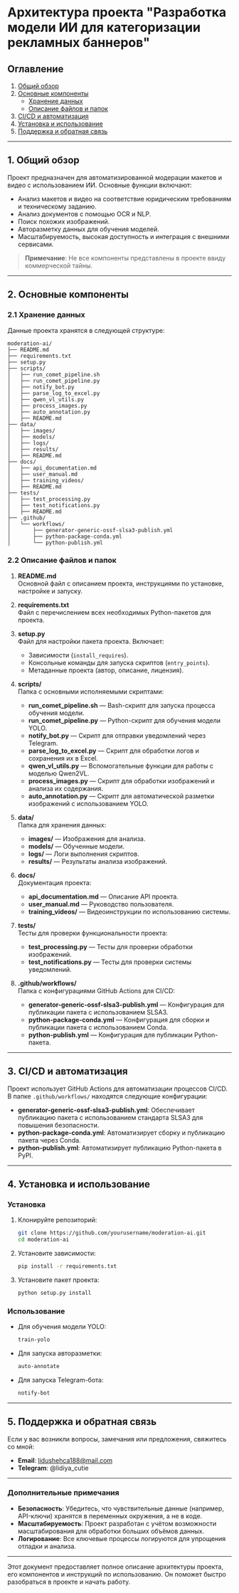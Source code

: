 # Архитектура проекта "Разработка модели ИИ для категоризации рекламных баннеров"

## Оглавление

1. [Общий обзор](#1-общий-обзор)
2. [Основные компоненты](#2-основные-компоненты)
   - [Хранение данных](#21-хранение-данных)
   - [Описание файлов и папок](#22-описание-файлов-и-папок)
3. [CI/CD и автоматизация](#3-cicd-и-автоматизация)
4. [Установка и использование](#4-установка-и-использование)
5. [Поддержка и обратная связь](#5-поддержка-и-обратная-связь)

---

## 1. Общий обзор

Проект предназначен для автоматизированной модерации макетов и видео с использованием ИИ. Основные функции включают:
- Анализ макетов и видео на соответствие юридическим требованиям и техническому заданию.
- Анализ документов с помощью OCR и NLP.
- Поиск похожих изображений.
- Авторазметку данных для обучения моделей.
- Масштабируемость, высокая доступность и интеграция с внешними сервисами.

> **Примечание**: Не все компоненты представлены в проекте ввиду коммерческой тайны.

---

## 2. Основные компоненты

### 2.1 Хранение данных

Данные проекта хранятся в следующей структуре:

```
moderation-ai/
├── README.md
├── requirements.txt
├── setup.py
├── scripts/
│   ├── run_comet_pipeline.sh
│   ├── run_comet_pipeline.py
│   ├── notify_bot.py
│   ├── parse_log_to_excel.py
│   ├── qwen_vl_utils.py
│   ├── process_images.py
│   ├── auto_annotation.py
│   ├── README.md
├── data/
│   ├── images/
│   ├── models/
│   ├── logs/
│   ├── results/
│   ├── README.md
├── docs/
│   ├── api_documentation.md
│   ├── user_manual.md
│   ├── training_videos/
│   ├── README.md
├── tests/
│   ├── test_processing.py
│   ├── test_notifications.py
│   ├── README.md
├── .github/
│   └── workflows/
│       ├── generator-generic-ossf-slsa3-publish.yml
│       ├── python-package-conda.yml
│       └── python-publish.yml
```

### 2.2 Описание файлов и папок

1. **README.md**  
   Основной файл с описанием проекта, инструкциями по установке, настройке и запуску.

2. **requirements.txt**  
   Файл с перечислением всех необходимых Python-пакетов для проекта.

3. **setup.py**  
   Файл для настройки пакета проекта. Включает:
   - Зависимости (`install_requires`).
   - Консольные команды для запуска скриптов (`entry_points`).
   - Метаданные проекта (автор, описание, лицензия).

4. **scripts/**  
   Папка с основными исполняемыми скриптами:
   - **run_comet_pipeline.sh** — Bash-скрипт для запуска процесса обучения модели.
   - **run_comet_pipeline.py** — Python-скрипт для обучения модели YOLO.
   - **notify_bot.py** — Скрипт для отправки уведомлений через Telegram.
   - **parse_log_to_excel.py** — Скрипт для обработки логов и сохранения их в Excel.
   - **qwen_vl_utils.py** — Вспомогательные функции для работы с моделью Qwen2VL.
   - **process_images.py** — Скрипт для обработки изображений и анализа их содержания.
   - **auto_annotation.py** — Скрипт для автоматической разметки изображений с использованием YOLO.

5. **data/**  
   Папка для хранения данных:
   - **images/** — Изображения для анализа.
   - **models/** — Обученные модели.
   - **logs/** — Логи выполнения скриптов.
   - **results/** — Результаты анализа изображений.

6. **docs/**  
   Документация проекта:
   - **api_documentation.md** — Описание API проекта.
   - **user_manual.md** — Руководство пользователя.
   - **training_videos/** — Видеоинструкции по использованию системы.

7. **tests/**  
   Тесты для проверки функциональности проекта:
   - **test_processing.py** — Тесты для проверки обработки изображений.
   - **test_notifications.py** — Тесты для проверки системы уведомлений.

8. **.github/workflows/**  
   Папка с конфигурациями GitHub Actions для CI/CD:
   - **generator-generic-ossf-slsa3-publish.yml** — Конфигурация для публикации пакета с использованием SLSA3.
   - **python-package-conda.yml** — Конфигурация для сборки и публикации пакета с использованием Conda.
   - **python-publish.yml** — Конфигурация для публикации Python-пакета.

---

## 3. CI/CD и автоматизация

Проект использует GitHub Actions для автоматизации процессов CI/CD. В папке `.github/workflows/` находятся следующие конфигурации:
- **generator-generic-ossf-slsa3-publish.yml**: Обеспечивает публикацию пакета с использованием стандарта SLSA3 для повышения безопасности.
- **python-package-conda.yml**: Автоматизирует сборку и публикацию пакета через Conda.
- **python-publish.yml**: Автоматизирует публикацию Python-пакета в PyPI.

---

## 4. Установка и использование

### Установка

1. Клонируйте репозиторий:
   ```bash
   git clone https://github.com/yourusername/moderation-ai.git
   cd moderation-ai
   ```

2. Установите зависимости:
   ```bash
   pip install -r requirements.txt
   ```

3. Установите пакет проекта:
   ```bash
   python setup.py install
   ```

### Использование

- Для обучения модели YOLO:
  ```bash
  train-yolo
  ```

- Для запуска авторазметки:
  ```bash
  auto-annotate
  ```

- Для запуска Telegram-бота:
  ```bash
  notify-bot
  ```

---

## 5. Поддержка и обратная связь

Если у вас возникли вопросы, замечания или предложения, свяжитесь со мной:
- **Email**: lidushehca188@mail.com
- **Telegram**: @lidiya_cutie

---

### Дополнительные примечания

- **Безопасность**: Убедитесь, что чувствительные данные (например, API-ключи) хранятся в переменных окружения, а не в коде.
- **Масштабируемость**: Проект разработан с учётом возможности масштабирования для обработки больших объёмов данных.
- **Логирование**: Все ключевые процессы логируются для упрощения отладки и анализа.

---

Этот документ предоставляет полное описание архитектуры проекта, его компонентов и инструкций по использованию. Он поможет быстро разобраться в проекте и начать работу.
